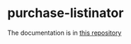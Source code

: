 # purchase-listinator

The documentation is in [this repository](https://github.com/gumberss/FinanceControlinatorDocs/tree/main/Features/Purchase%20Listinator)
